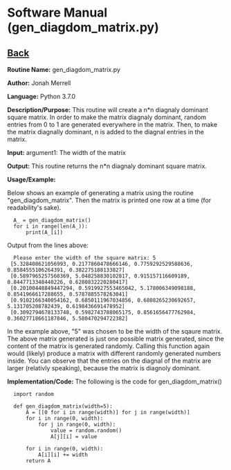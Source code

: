 # Software Manual (gen_diagdom_matrix.py)

## [Back](softwaremanual.md)

**Routine Name:**           gen_diagdom_matrix.py

**Author:** Jonah Merrell

**Language:** Python 3.7.0

**Description/Purpose:** This routine will create a n*n diagnaly dominant square matrix. In order to make the matrix diagnaly dominant, random entries from 0 to 1 
 are generated everywhere in the matrix. Then, to make the matrix diagnally dominant, n is added to the diagnal entries
 in the matrix.

**Input:** argument1: The width of the matrix

**Output:** This routine returns the n*n diagnaly dominant square matrix.

**Usage/Example:**

Below shows an example of generating a matrix using the routine "gen_diagdom_matrix". Then the matrix is printed 
one row at a time (for readability's sake). 

      A_ = gen_diagdom_matrix()
      for i in range(len(A_)):
          print(A_[i])


Output from the lines above:

      Please enter the width of the square matrix: 5
     [5.328408621056993, 0.2177860478666146, 0.7759292529588636, 0.8584555106264391, 0.382275188133827]
     [0.5897965257560369, 5.048258830102817, 0.915157116609189, 0.8447713348440226, 0.6280832220280417]
     [0.20100448849447294, 0.5919927553465042, 5.178006349098188, 0.8541966617288655, 0.5787885578263041]
     [0.9102166340054162, 0.6850111967034856, 0.6808265230692657, 5.131705208782439, 0.6198436691478952]
     [0.3092794678133748, 0.5982743788065175, 0.8561656477762984, 0.36027718661187846, 5.580470294722382]


In the example above, "5" was chosen to be the width of the sqaure matrix.
 The above matrix generated is just one possible matrix generated, since the content of the matrix is generated randomly.
 Calling this function again would (likely) produce a matrix with different randomly generated numbers inside. You
  can observe that the entries on the diagnal of the matrix are larger (relativly speaking), because the matrix is
  diagnoly dominant.

**Implementation/Code:** The following is the code for gen_diagdom_matrix()

      import random
      
      def gen_diagdom_matrix(width=5):
          A = [[0 for i in range(width)] for j in range(width)]
          for i in range(0, width):
              for j in range(0, width):
                  value = random.random()
                  A[j][i] = value
      
          for i in range(0, width):
              A[i][i] += width
          return A
